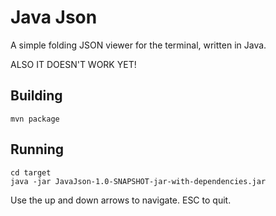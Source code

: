 # Java Json

A simple folding JSON viewer for the terminal, written in Java.

ALSO IT DOESN'T WORK YET!

## Building

```
mvn package
```

## Running

```
cd target
java -jar JavaJson-1.0-SNAPSHOT-jar-with-dependencies.jar
```

Use the up and down arrows to navigate. ESC to quit.

